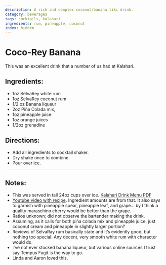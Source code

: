 ```yaml
---
description: A rich and complex coconut/banana tiki drink. 
category: beverages
tags: cocktails, kalahari
ingredients: rum, pineapple, coconut
index: hidden
---
```


# Coco-Rey Banana 

This was an excellent drink that a number of us had at Kalahari. 


## Ingredients:

- 1oz SelvaRey white rum
- 1oz SelvaRey coconut rum
- 1/2 oz Banana liqueur
- 2oz Piña Colada mix,
- 1oz pineapple juice
- 1oz orange juices
- 1/2oz grenadine

## Directions:

- Add all ingredients to cocktail shaker.
- Dry shake once to combine.
- Pour over ice.

* * *

## Notes: 

- This was served in tall 24oz cups over ice. [Kalahari Drink Menu PDF](https://www.kalahariresorts.com/media/lepayhnz/pa-cabana-drink-menu-115x11-050624_.pdf)
- [Youtube video with recipe](https://www.youtube.com/watch?v=7tsNY-vKvXQ). Ingredient amounts are from that. It also says to garnish with pineapple spear, pineapple leaf, and grape... by I think a quality maraschino cherry would be better than the grape.
- Ratios unknown; did not observe the bartender making the drink. 
- Assuming, as it calls for both piña colada mix and pineapple juice, just coconut cream and pineapple in slightly larger portion? 
- Reviews of SelvaRay rum basically state and it’s evidently good, but nothing too special. Any decent, very smooth white rum with character would do.
- I’ve not ever stocked banana liqueur, but various online sources I trust say Tempus Fugit is the way to go.
- Linda and Aaron loved this.
